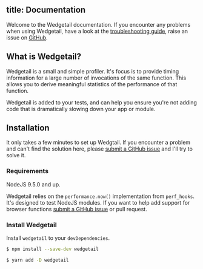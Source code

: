 title: Documentation
---
Welcome to the Wedgetail documentation. If you encounter any problems when using Wedgetail, have a look at the  [troubleshooting guide](troubleshooting.html), raise an issue on [GitHub](https://github.com/ojkelly/wedgetail/issues).

## What is Wedgetail?

Wedgetail is a small and simple profiler. It's focus is to provide timing information for a large
number of invocations of the same function. This allows you to derive meaningful statistics of the
performance of that function.

Wedgetail is added to your tests, and can help you ensure you're not adding code that is dramatically
slowing down your app or module.

## Installation

It only takes a few minutes to set up Wedgtail. If you encounter a problem and can't find the solution here, please [submit a GitHub issue](https://github.com/ojkelly/wedgetail/issues) and I'll try to solve it.

### Requirements

NodeJS 9.5.0 and up.

Wedgetail relies on the `performance.now()` implementation from `perf_hooks`. It's designed to test
NodeJS modules. If you want to help add support for browser functions [submit a GitHub issue](https://github.com/ojkelly/wedgetail/issues) or pull request.


### Install Wedgetail

Install `wedgetail` to your `devDependencies`.

``` bash
$ npm install --save-dev wedgetail
```

``` bash
$ yarn add -D wedgetail
```
